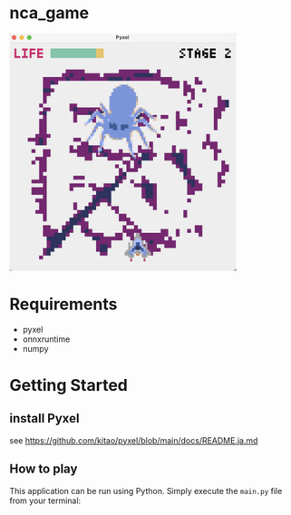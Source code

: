 # nca_game
<img src="scr.png" alt="Game Screenshot" width="400">

# Requirements
- pyxel 
- onnxruntime 
- numpy 

# Getting Started

## install Pyxel
see https://github.com/kitao/pyxel/blob/main/docs/README.ja.md

## How to play
This application can be run using Python. 
Simply execute the `main.py` file from your terminal: